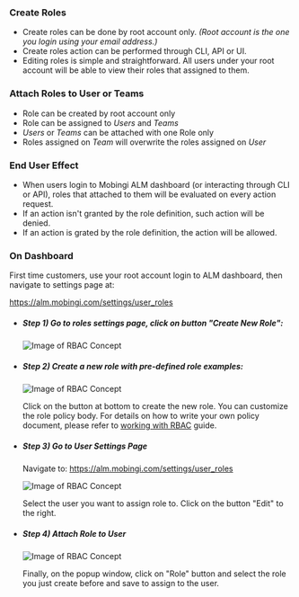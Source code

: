 
### Create Roles

 - Create roles can be done by root account only. _(Root account is the one you login using your email address.)_
 - Create roles action can be performed through CLI, API or UI.
 - Editing roles is simple and straightforward. All users under your root account will be able to view their roles that assigned to them.

### Attach Roles to User or Teams

 - Role can be created by root account only
 - Role can be assigned to _Users_ and _Teams_
 - _Users_ or _Teams_ can be attached with one Role only
 - Roles assigned on _Team_ will overwrite the roles assigned on _User_

### End User Effect

 - When users login to Mobingi ALM dashboard (or interacting through CLI or API), roles that attached to them will be evaluated on every action request.
 - If an action isn't granted by the role definition, such action will be denied.
 - If an action is grated by the role definition, the action will be allowed.


### On Dashboard

First time customers, use your root account login to ALM dashboard, then navigate to settings page at:

https://alm.mobingi.com/settings/user_roles


- ##### Step 1) Go to roles settings page, click on button "Create New Role":

    ![Image of RBAC Concept](https://learn-cdn.mobingi.com/images/getting-started-step-01.png)


- ##### Step 2) Create a new role with pre-defined role examples:

    ![Image of RBAC Concept](https://learn-cdn.mobingi.com/images/getting-started-step-02.png)
    
    Click on the button at bottom to create the new role. You can customize the role policy body. 
    For details on how to write your own policy document, please refer to [working with RBAC](https://learn.mobingi.com/enterprise/working-with-rbac) guide.


- ##### Step 3) Go to User Settings Page

    Navigate to: https://alm.mobingi.com/settings/user_roles

    ![Image of RBAC Concept](https://learn-cdn.mobingi.com/images/getting-started-step-03.png)
    
    Select the user you want to assign role to. Click on the button "Edit" to the right.

- ##### Step 4) Attach Role to User

    ![Image of RBAC Concept](https://learn-cdn.mobingi.com/images/getting-started-step-04.png)
    
    Finally, on the popup window, click on "Role" button and select the role you just create before and save to assign to the user.
    
    



